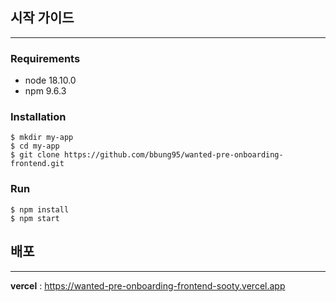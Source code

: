 ## 시작 가이드

---

### Requirements

-   node 18.10.0
-   npm 9.6.3

### Installation

```
$ mkdir my-app
$ cd my-app
$ git clone https://github.com/bbung95/wanted-pre-onboarding-frontend.git
```

### Run

```
$ npm install
$ npm start
```

## 배포

---

**vercel** : https://wanted-pre-onboarding-frontend-sooty.vercel.app
